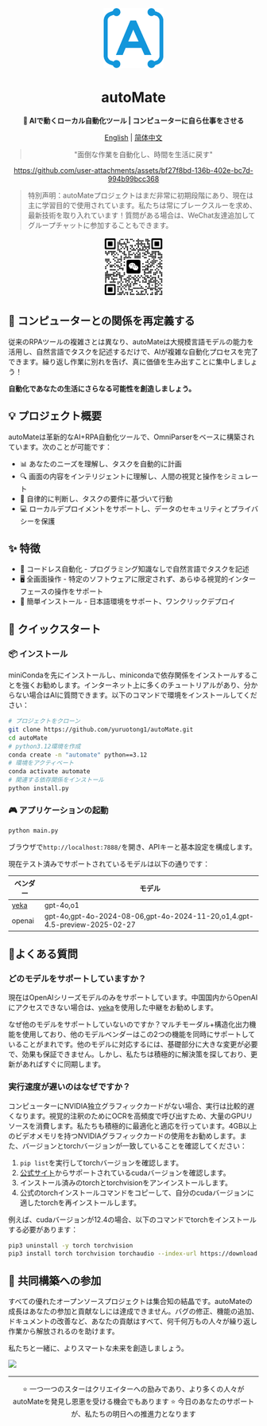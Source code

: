 <div align="center"><a name="readme-top"></a>

<img src="./resources/logo.png" width="120" height="120" alt="autoMate logo">
<h1>autoMate</h1>
<p><b>🤖 AIで動くローカル自動化ツール | コンピューターに自ら仕事をさせる</b></p>

[English](./README.md) | [简体中文](./README_CN.md)

>"面倒な作業を自動化し、時間を生活に戻す"

https://github.com/user-attachments/assets/bf27f8bd-136b-402e-bc7d-994b99bcc368


</div>

> 特別声明：autoMateプロジェクトはまだ非常に初期段階にあり、現在は主に学習目的で使用されています。私たちは常にブレークスルーを求め、最新技術を取り入れています！質問がある場合は、WeChat友達追加してグループチャットに参加することもできます。

<div align="center">
<img src="./resources/wxchat.png" width="120" height="120" alt="autoMate logo">
</div>


## 💫 コンピューターとの関係を再定義する

従来のRPAツールの複雑さとは異なり、autoMateは大規模言語モデルの能力を活用し、自然言語でタスクを記述するだけで、AIが複雑な自動化プロセスを完了できます。繰り返し作業に別れを告げ、真に価値を生み出すことに集中しましょう！

**自動化であなたの生活にさらなる可能性を創造しましょう。**

## 💡 プロジェクト概要
autoMateは革新的なAI+RPA自動化ツールで、OmniParserをベースに構築されています。次のことが可能です：

- 📊 あなたのニーズを理解し、タスクを自動的に計画
- 🔍 画面の内容をインテリジェントに理解し、人間の視覚と操作をシミュレート
- 🧠 自律的に判断し、タスクの要件に基づいて行動
- 💻 ローカルデプロイメントをサポートし、データのセキュリティとプライバシーを保護

## ✨ 特徴

- 🔮 コードレス自動化 - プログラミング知識なしで自然言語でタスクを記述
- 🖥️ 全画面操作 - 特定のソフトウェアに限定されず、あらゆる視覚的インターフェースの操作をサポート
- 🚅 簡単インストール - 日本語環境をサポート、ワンクリックデプロイ


## 🚀 クイックスタート

### 📦 インストール
miniCondaを先にインストールし、minicondaで依存関係をインストールすることを強くお勧めします。インターネット上に多くのチュートリアルがあり、分からない場合はAIに質問できます。以下のコマンドで環境をインストールしてください：

```bash
# プロジェクトをクローン
git clone https://github.com/yuruotong1/autoMate.git
cd autoMate
# python3.12環境を作成
conda create -n "automate" python==3.12
# 環境をアクティベート
conda activate automate
# 関連する依存関係をインストール
python install.py
```
### 🎮 アプリケーションの起動

```bash
python main.py
```
ブラウザで`http://localhost:7888/`を開き、APIキーと基本設定を構成します。


現在テスト済みでサポートされているモデルは以下の通りです：


| ベンダー | モデル |
| --- | --- |
|[yeka](https://2233.ai/api)|gpt-4o,o1|
|openai|gpt-4o,gpt-4o-2024-08-06,gpt-4o-2024-11-20,o1,4.gpt-4.5-preview-2025-02-27|


## 📝よくある質問
### どのモデルをサポートしていますか？
現在はOpenAIシリーズモデルのみをサポートしています。中国国内からOpenAIにアクセスできない場合は、[yeka](https://2233.ai/api)を使用した中継をお勧めします。

なぜ他のモデルをサポートしていないのですか？マルチモーダル+構造化出力機能を使用しており、他のモデルベンダーはこの2つの機能を同時にサポートしていることがまれです。他のモデルに対応するには、基礎部分に大きな変更が必要で、効果も保証できません。しかし、私たちは積極的に解決策を探しており、更新があればすぐに同期します。


### 実行速度が遅いのはなぜですか？
コンピューターにNVIDIA独立グラフィックカードがない場合、実行は比較的遅くなります。視覚的注釈のためにOCRを高頻度で呼び出すため、大量のGPUリソースを消費します。私たちも積極的に最適化と適応を行っています。4GB以上のビデオメモリを持つNVIDIAグラフィックカードの使用をお勧めします。また、バージョンとtorchバージョンが一致していることを確認してください：

1. `pip list`を実行してtorchバージョンを確認します。
2. [公式サイト](https://pytorch.org/get-started/locally/)からサポートされているcudaバージョンを確認します。
3. インストール済みのtorchとtorchvisionをアンインストールします。
3. 公式のtorchインストールコマンドをコピーして、自分のcudaバージョンに適したtorchを再インストールします。

例えば、cudaバージョンが12.4の場合、以下のコマンドでtorchをインストールする必要があります：

```bash
pip3 uninstall -y torch torchvision
pip3 install torch torchvision torchaudio --index-url https://download.pytorch.org/whl/cu124
```


## 🤝 共同構築への参加

すべての優れたオープンソースプロジェクトは集合知の結晶です。autoMateの成長はあなたの参加と貢献なしには達成できません。バグの修正、機能の追加、ドキュメントの改善など、あなたの貢献はすべて、何千何万もの人々が繰り返し作業から解放されるのを助けます。

私たちと一緒に、よりスマートな未来を創造しましょう。

<a href="https://github.com/yuruotong1/autoMate/graphs/contributors">
  <img src="https://contrib.rocks/image?repo=yuruotong1/autoMate" />
</a>

---

<div align="center">
⭐ 一つ一つのスターはクリエイターへの励みであり、より多くの人々がautoMateを発見し恩恵を受ける機会でもあります ⭐
今日のあなたのサポートが、私たちの明日への推進力となります
</div>
